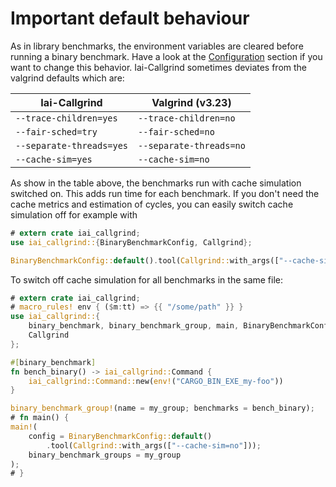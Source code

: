 <!-- markdownlint-disable MD041 MD033 -->

# Important default behaviour

As in library benchmarks, the environment variables are cleared before running a
binary benchmark. Have a look at the [Configuration](./configuration.md) section
if you want to change this behavior. Iai-Callgrind sometimes deviates from the
valgrind defaults which are:

| Iai-Callgrind | Valgrind (v3.23) |
| ------------- | -------- |
| `--trace-children=yes` | `--trace-children=no` |
| `--fair-sched=try` | `--fair-sched=no` |
| `--separate-threads=yes` | `--separate-threads=no` |
| `--cache-sim=yes` | `--cache-sim=no` |

As show in the table above, the benchmarks run with cache simulation switched
on. This adds run time for each benchmark. If you don't need the cache metrics
and estimation of cycles, you can easily switch cache simulation off for example
with

```rust
# extern crate iai_callgrind;
use iai_callgrind::{BinaryBenchmarkConfig, Callgrind};

BinaryBenchmarkConfig::default().tool(Callgrind::with_args(["--cache-sim=no"]));
```

To switch off cache simulation for all benchmarks in the same file:

```rust
# extern crate iai_callgrind;
# macro_rules! env { ($m:tt) => {{ "/some/path" }} }
use iai_callgrind::{
    binary_benchmark, binary_benchmark_group, main, BinaryBenchmarkConfig,
    Callgrind
};

#[binary_benchmark]
fn bench_binary() -> iai_callgrind::Command {
    iai_callgrind::Command::new(env!("CARGO_BIN_EXE_my-foo"))
}

binary_benchmark_group!(name = my_group; benchmarks = bench_binary);
# fn main() {
main!(
    config = BinaryBenchmarkConfig::default()
        .tool(Callgrind::with_args(["--cache-sim=no"]));
    binary_benchmark_groups = my_group
);
# }
```
